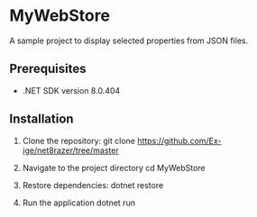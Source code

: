 # MyWebStore

A sample project to display selected properties from JSON files.

## Prerequisites

- .NET SDK version 8.0.404

## Installation

1. Clone the repository:
    git clone https://github.com/Ex-ige/net8razer/tree/master

2. Navigate to the project directory
    cd MyWebStore

3. Restore dependencies:
    dotnet restore

4. Run the application
    dotnet run
